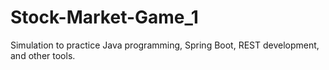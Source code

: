 # Stock-Market-Game_1
Simulation to practice Java programming, Spring Boot, REST development, and other tools.
